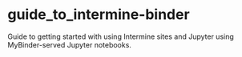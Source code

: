 # guide_to_intermine-binder
Guide to getting started with using Intermine sites and Jupyter using MyBinder-served Jupyter notebooks.
